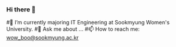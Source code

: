 ### Hi there 👋


#🔭 I’m currently majoring IT Engineering at Sookmyung Women's University.
#💬 Ask me about ...
#📫 How to reach me: wow_boo@sookmyung.ac.kr

